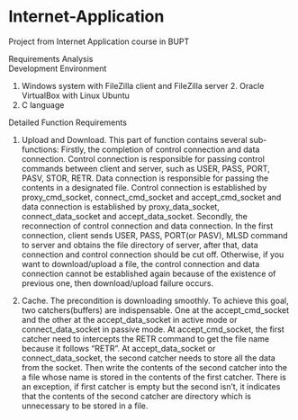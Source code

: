 # Internet-Application
Project from Internet Application course in BUPT 

Requirements Analysis<br>
Development Environment<br>
1. Windows system with FileZilla client and FileZilla server 2. Oracle VirtualBox with Linux Ubuntu<br>
3. C language<br>

Detailed Function Requirements<br>
1. Upload and Download. This part of function contains several sub-functions: Firstly, the completion of control connection and data connection. Control connection is responsible for passing control commands between client and server, such as USER, PASS, PORT, PASV, STOR, RETR. Data connection is responsible for passing the contents in a designated file. Control connection is established by proxy_cmd_socket, connect_cmd_socket and accept_cmd_socket and data connection is established by proxy_data_socket, connect_data_socket and accept_data_socket. Secondly, the reconnection of control connection and data connection. In the first connection, client sends USER, PASS, PORT(or PASV), MLSD command to server and obtains the file directory of server, after that, data connection and control connection should be cut off. Otherwise, if you want to download/upload a file, the control connection and data connection cannot be established again because of the existence of previous one, then download/upload failure occurs.<br>

2. Cache. The precondition is downloading smoothly. To achieve this goal, two catchers(buffers) are indispensable. One at the accept_cmd_socket and the other at the accept_data_socket in active mode or connect_data_socket in passive mode. At accept_cmd_socket, the first catcher need to intercepts the RETR command to get the file name because it follows “RETR”. At accept_data_socket or connect_data_socket, the second catcher needs to store all the data from the socket. Then write the contents of the second catcher into the a file whose name is stored in the contents of the first catcher. There is an exception, if first catcher is empty but the second isn’t, it indicates that the contents of the second catcher are directory which is unnecessary to be stored in a file.
